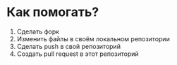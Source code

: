 # Как помогать?
1. Сделать форк
2. Изменить файлы в своём локальном репозитории
3. Сделать push в свой репозиторий
4. Создать pull request в этот репозиторий
